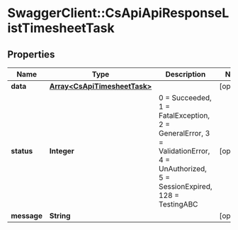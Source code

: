 # SwaggerClient::CsApiApiResponseListTimesheetTask

## Properties
Name | Type | Description | Notes
------------ | ------------- | ------------- | -------------
**data** | [**Array&lt;CsApiTimesheetTask&gt;**](CsApiTimesheetTask.md) |  | [optional] 
**status** | **Integer** | 0 &#x3D; Succeeded, 1 &#x3D; FatalException, 2 &#x3D; GeneralError, 3 &#x3D; ValidationError, 4 &#x3D; UnAuthorized, 5 &#x3D; SessionExpired, 128 &#x3D; TestingABC | [optional] 
**message** | **String** |  | [optional] 


